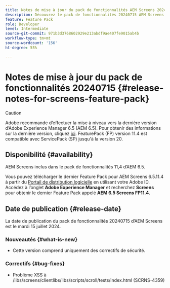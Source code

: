 ```yaml
---
title: Notes de mise à jour du pack de fonctionnalités AEM Screens 20240715
description: Découvrez le pack de fonctionnalités 20240715 AEM Screens publié le mardi 15 juillet 2024.
feature: Feature Pack
role: Developer
level: Intermediate
source-git-commit: 971b3d3768602929e213abdf9ae407fe9015ab4b
workflow-type: tm+mt
source-wordcount: '156'
ht-degree: 55%

---
```


# Notes de mise à jour du pack de fonctionnalités 20240715 {#release-notes-for-screens-feature-pack}

>[!CAUTION]
>Adobe recommande d’effectuer la mise à niveau vers la dernière version d’Adobe Experience Manager 6.5 (AEM 6.5). Pour obtenir des informations sur la dernière version, cliquez [ici](https://experienceleague.adobe.com/fr/docs/experience-manager-65/content/release-notes/release-notes).
>FeaturePack (FP) version 11.4 est compatible avec ServicePack (SP) jusqu&#39;à la version 20.


## Disponibilité {#availability}

AEM Screens inclus dans le pack de fonctionnalités 11,4 d’AEM 6.5.

Vous pouvez télécharger le dernier Feature Pack pour AEM Screens 6.5.11.4 à partir du [Portail de distribution logicielle](https://experience.adobe.com/#/downloads/content/software-distribution/fr/aem.html) en utilisant votre Adobe ID. Accédez à l’onglet **Adobe Experience Manager** et recherchez **Screens** pour obtenir le dernier Feature Pack appelé **AEM 6.5 Screens FP11.4**.

## Date de publication {#release-date}

La date de publication du pack de fonctionnalités 20240715 d’AEM Screens est le mardi 15 juillet 2024.

### Nouveautés {#what-is-new}

* Cette version comprend uniquement des correctifs de sécurité.

### Correctifs {#bug-fixes}

* Problème XSS à /libs/screens/clientlibs/libs/scripts/scroll/tests/index.html (SCRNS-4359)
